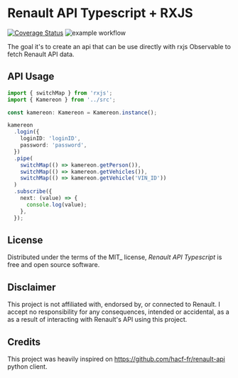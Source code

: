 Renault API Typescript + RXJS
=============================
[![Coverage Status](https://coveralls.io/repos/github/Jerome-Celle/renault-api-typescript/badge.svg?branch=master)](https://coveralls.io/github/Jerome-Celle/renault-api-typescript?branch=master)
![example workflow](https://github.com/Jerome-Celle/renault-api-typescript/actions/workflows/tests.yml/badge.svg)

The goal it's to create an api that can be use directly with rxjs Observable to fetch Renault API data.

API Usage
---------

```typescript
import { switchMap } from 'rxjs';
import { Kamereon } from '../src';

const kamereon: Kamereon = Kamereon.instance();

kamereon
  .login({
    loginID: 'loginID',
    password: 'password',
  })
  .pipe(
    switchMap(() => kamereon.getPerson()),
    switchMap(() => kamereon.getVehicles()),
    switchMap(() => kamereon.getVehicle('VIN_ID'))
  )
  .subscribe({
    next: (value) => {
      console.log(value);
    },
  });
```

License
-------
Distributed under the terms of the MIT_ license,
*Renault API Typescript* is free and open source software.

Disclaimer
-------
This project is not affiliated with, endorsed by, or connected to Renault. I accept no responsibility for any consequences, intended or accidental, as a as a result of interacting with Renault's API using this project.

Credits
-------

This project was heavily inspired on https://github.com/hacf-fr/renault-api python client.
